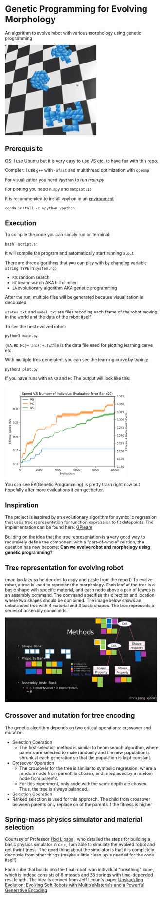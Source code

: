 # Genetic Programming for Evolving Morphology

An algorithm to evolve robot with various morphology using genetic programming


<img src="./img/multi.png" width="300">

## Prerequisite
OS: I use Ubuntu but it is very easy to use VS etc. to have fun with this repo.

Compiler: I use `g++` with `-ofast` and multithread optimization with `opemmp`

For visualization you need `Vpython` to run *main.py*

For plotting you need `numpy` and `matplotlib`

It is recommended to install vpyhon in an [environment](https://anaconda.org/vpython/vpython)

```
conda install -c vpython vpython
```

## Execution
To compile the code you can simply run on terminal:
```
bash  script.sh
```
It will compile the program and automatically start running `a.out`

There are three algorithms that you can play with by changing variable `string TYPE` in `system.hpp`

+ `RD`: random search
+ `HC` beam search AKA hill climber
+ `EA` evolutionary algorithm AKA genetic programming 

After the run, multiple files will be generated because visualization is decoupled.

`status.txt` and `model.txt` are files recoding each frame of the robot moving in the world and the data of the robot itself. 

To see the best evolved robot:

```
python3 main.py
```

`{EA,RD,HC}+rand()+.txt`file is the data file used  for plotting learning curve etc. 

With multiple files generated, you can see the learning curve by typing:

```
python3 plot.py
```

If you have runs with `EA` `RD`  and `HC` The output will look like this:

<img src="./img/plot.png" width="400">

You can see EA(Genetic Programming) is pretty trash right now but hopefully after more evaluations it can get better. 

## Inspiration

The project is inspired by an evolutionary algorithm for symbolic regression that uses tree representation for function expression to fit datapoints. The implementation can be found here: [GPlearn](https://gplearn.readthedocs.io/en/stable/intro.html)

Building on the idea that the tree representation is a very good way to recursively define the component with a "part-of-whole" relation, the question has now become: **Can we evolve robot and morphology using genetic programming?**

## Tree representation for evolving robot

(man too lazy so he decides to copy and paste from the report) To evolve robot, a tree is used to represent the morphology. Each leaf of the tree is a basic shape with specific material, and each node above a pair of leaves is an assembly command. The command specifies the direction and location where two shapes should be combined. The image below shows an unbalanced tree with 4 material and 3 basic shapes. The tree represents a series of assembly commands.

<img src="./img/tree.png" width="500">

## Crossover and mutation for tree encoding 

The genetic algorithm depends on two critical operations: crossover and mutation. 

+ Selection Operation
  + The first selection method is similar to beam search algorithm, where parents are selected to mate randomly and the new population is shrunk at each generation so that the population is kept constant. 
+ Crossover Operation
  + The crossover for the tree is similar to symbolic regression, where a random node from parent1 is chosen, and is replaced by a random node from parent2. 
  + For this experiment, only node with the same depth are chosen. Thus, the tree is always balanced.
+  Selection Operation
  + Ranked selection is used for this approach. The child from crossover between parents only replace on of the parents if the fitness is higher

## Spring-mass physics simulator and material selection

Courtesy of Professor [Hod Lipson](https://scholar.google.com/citations?user=F_Go4V4AAAAJ&hl=en&oi=sra) , who detailed the steps for building a basic physics simulator in c++, I am able to simulate the evolved robot and get their fitness. The good thing about the simulator is that it is completely decouple from other things (maybe a little clean up is needed for the code itself)

Each cube that builds into the final robot is an individual "breathing" cube, which is indead consists of 8 masses and 28 springs with time-depended rest length. The idea is derived from Jeff Lecun's paper [Unshackling Evolution: Evolving Soft Robots with MultipleMaterials and a Powerful Generative Encoding](http://jeffclune.com/publications/2013_Softbots_GECCO.pdf) 



